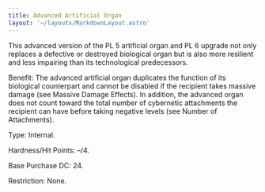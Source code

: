 ```yaml
---
title: Advanced Artificial Organ
layout: '~/layouts/MarkdownLayout.astro'
---
```

This advanced version of the PL 5 artificial organ and PL 6 upgrade not only
replaces a defective or destroyed biological organ but is also more resilient
and less impairing than its technological predecessors.

Benefit: The advanced artificial organ duplicates the function of its
biological counterpart and cannot be disabled if the recipient takes massive
damage (see Massive Damage Effects). In addition, the advanced organ does not
count toward the total number of cybernetic attachments the recipient can have
before taking negative levels (see Number of Attachments).

Type: Internal.

Hardness/Hit Points: –/4.

Base Purchase DC: 24.

Restriction: None.

